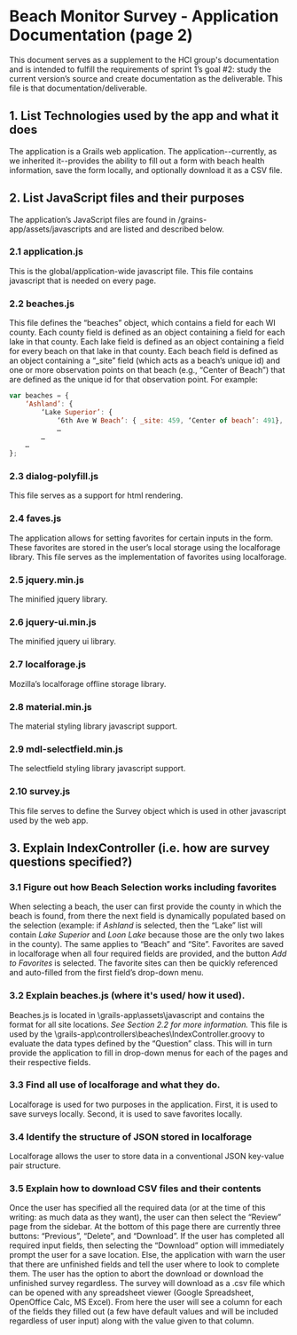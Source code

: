 # Beach Monitor Survey - Application Documentation (page 2)

This document serves as a supplement to the HCI group's documentation and is intended to fulfill the requirements of sprint 1’s goal #2: study the current version’s source and create documentation as the deliverable. This file is that documentation/deliverable.

## 1. List Technologies used by the app and what it does
The application is a Grails web application. The application--currently, as we inherited it--provides the ability to fill out a form with beach health information, save the form locally, and optionally download it as a CSV file.
## 2. List JavaScript files and their purposes
The application’s JavaScript files are found in /grains-app/assets/javascripts and are listed and described below.
### 2.1 application.js
This is the global/application-wide javascript file. This file contains javascript that is needed on every page.
### 2.2 beaches.js
This file defines the “beaches” object, which contains a field for each WI county. Each county field is defined as an object containing a field for each lake in that county. Each lake field is defined as an object containing a field for every beach on that lake in that county. Each beach field is defined as an object containing a “_site” field (which acts as a beach’s unique id) and one or more observation points on that beach (e.g., “Center of Beach”) that are defined as the unique id for that observation point.  For example:
```javascript
var beaches = {
	‘Ashland’: {
		‘Lake Superior’: {
			‘6th Ave W Beach’: { _site: 459, ‘Center of beach’: 491},
			…
		…
	…
};
```
### 2.3 dialog-polyfill.js
This file serves as a support for html rendering.
### 2.4 faves.js
The application allows for setting favorites for certain inputs in the form. These favorites are stored in the user’s local storage using the localforage library. This file serves as the implementation of favorites using localforage.
### 2.5 jquery.min.js
The minified jquery library.
### 2.6 jquery-ui.min.js
The minified jquery ui library.
### 2.7 localforage.js
Mozilla’s localforage offline storage library.
### 2.8 material.min.js
The material styling library javascript support.
### 2.9 mdl-selectfield.min.js
The selectfield styling library javascript support.
### 2.10 survey.js
This file serves to define the Survey object which is used in other javascript used by the web app.
## 3. Explain IndexController (i.e. how are survey questions specified?)
### 3.1 Figure out how Beach Selection works including favorites
When selecting a beach, the user can first provide the county in which the beach is found, from there the next field is dynamically populated based on the selection (example: if *Ashland* is selected, then the “Lake” list will contain *Lake Superior* and *Loon Lake* because those are the only two lakes in the county). The same applies to “Beach” and “Site”.
Favorites are saved in localforage when all four required fields are provided, and the button *Add to Favorites* is selected.  The favorite sites can then be quickly referenced and auto-filled from the first field’s drop-down menu.
### 3.2 Explain beaches.js (where it's used/ how it used).
Beaches.js is located in \grails-app\assets\javascript and contains the format for all site locations.  *See Section 2.2 for more information.*
This file is used by the \grails-app\controllers\beaches\IndexController.groovy to evaluate the data types defined by the “Question” class.   This will in turn provide the application to fill in drop-down menus for each of the pages and their respective fields.
### 3.3 Find all use of localforage and what they do.
Localforage is used for two purposes in the application. First, it is used to save surveys locally. Second, it is used to save favorites locally.
### 3.4 Identify the structure of JSON stored in localforage
Localforage allows the user to store data in a conventional JSON key-value pair structure.
### 3.5 Explain how to download CSV files and their contents
Once the user has specified all the required data (or at the time of this writing: as much data as they want), the user can then select the “Review” page from the sidebar.  At the bottom of this page there are currently three buttons: “Previous”, “Delete”, and “Download”.  If the user has completed all required input fields, then selecting the “Download” option will immediately prompt the user for a save location.  Else, the application with warn the user that there are unfinished fields and tell the user where to look to complete them.  The user has the option to abort the download or download the unfinished survey regardless.  The survey will download as a .csv file which can be opened with any spreadsheet viewer (Google Spreadsheet, OpenOffice Calc, MS Excel).  From here the user will see a column for each of the fields they filled out (a few have default values and will be included regardless of user input) along with the value given to that column.
